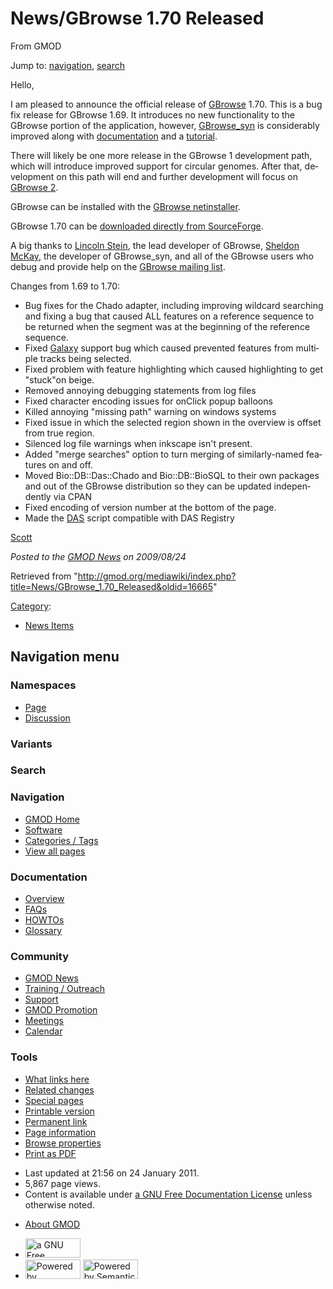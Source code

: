 <div id="mw-page-base" class="noprint">

</div>

<div id="mw-head-base" class="noprint">

</div>

<div id="content" class="mw-body" role="main">

<span id="top"></span>

<div id="mw-js-message" style="display:none;">

</div>



# <span dir="auto">News/GBrowse 1.70 Released</span>

<div id="bodyContent">

<div id="siteSub">

From GMOD

</div>

<div id="contentSub">

</div>

<div id="jump-to-nav" class="mw-jump">

Jump to: [navigation](#mw-navigation), [search](#p-search)

</div>

<div id="mw-content-text" class="mw-content-ltr" lang="en" dir="ltr">

Hello,

I am pleased to announce the official release of
[GBrowse](../GBrowse.1 "GBrowse") 1.70. This is a bug fix release for
GBrowse 1.69. It introduces no new functionality to the GBrowse portion
of the application, however,
[GBrowse_syn](../GBrowse_syn.1 "GBrowse syn") is considerably improved
along with [documentation](../GBrowse_syn.1 "GBrowse syn") and a
<a href="../GBrowse_syn_Tutorial" class="mw-redirect"
title="GBrowse syn Tutorial">tutorial</a>.

There will likely be one more release in the GBrowse 1 development path,
which will introduce improved support for circular genomes. After that,
development on this path will end and further development will focus on
[GBrowse 2](../Category:GBrowse_2 "Category:GBrowse 2").

GBrowse can be installed with the [GBrowse
netinstaller](../GBrowse_Install_HOWTO "GBrowse Install HOWTO").

GBrowse 1.70 can be <a
href="http://sourceforge.net/projects/gmod/files/Generic%20Genome%20Browser/GBrowse-1.70/Generic-Genome-Browser-1.70.tar.gz/download"
class="external text" rel="nofollow">downloaded directly from
SourceForge</a>.

A big thanks to [Lincoln Stein](../User:Lstein "User:Lstein"), the lead
developer of GBrowse, [Sheldon McKay](../User:Mckays "User:Mckays"), the
developer of GBrowse_syn, and all of the GBrowse users who debug and
provide help on the [GBrowse mailing
list](../GMOD_Mailing_Lists "GMOD Mailing Lists").

Changes from 1.69 to 1.70:

- Bug fixes for the Chado adapter, including improving wildcard
  searching and fixing a bug that caused ALL features on a reference
  sequence to be returned when the segment was at the beginning of the
  reference sequence.
- Fixed [Galaxy](../Galaxy.1 "Galaxy") support bug which caused
  prevented features from multiple tracks being selected.
- Fixed problem with feature highlighting which caused highlighting to
  get "stuck"on beige.
- Removed annoying debugging statements from log files
- Fixed character encoding issues for onClick popup balloons
- Killed annoying "missing path" warning on windows systems
- Fixed issue in which the selected region shown in the overview is
  offset from true region.
- Silenced log file warnings when inkscape isn't present.
- Added "merge searches" option to turn merging of similarly-named
  features on and off.
- Moved Bio::DB::Das::Chado and Bio::DB::BioSQL to their own packages
  and out of the GBrowse distribution so they can be updated
  independently via CPAN
- Fixed encoding of version number at the bottom of the page.
- Made the <a href="../DAS" class="mw-redirect" title="DAS">DAS</a>
  script compatible with DAS Registry

[Scott](../User:Scott "User:Scott")

  

<div class="newsfooter">

*Posted to the [GMOD News](../GMOD_News "GMOD News") on 2009/08/24*

</div>

</div>

<div class="printfooter">

Retrieved from
"<http://gmod.org/mediawiki/index.php?title=News/GBrowse_1.70_Released&oldid=16665>"

</div>

<div id="catlinks" class="catlinks">

<div id="mw-normal-catlinks" class="mw-normal-catlinks">

[Category](../Special:Categories "Special:Categories"):

- [News Items](../Category:News_Items "Category:News Items")

</div>

</div>

<div class="visualClear">

</div>

</div>

</div>

<div id="mw-navigation">

## Navigation menu

<div id="mw-head">



<div id="left-navigation">

<div id="p-namespaces" class="vectorTabs" role="navigation"
aria-labelledby="p-namespaces-label">

### Namespaces

- <span id="ca-nstab-main"><a href="GBrowse_1.70_Released" accesskey="c"
  title="View the content page [c]">Page</a></span>
- <span id="ca-talk"><a
  href="http://gmod.org/mediawiki/index.php?title=Talk:News/GBrowse_1.70_Released&amp;action=edit&amp;redlink=1"
  accesskey="t"
  title="Discussion about the content page [t]">Discussion</a></span>

</div>

<div id="p-variants" class="vectorMenu emptyPortlet" role="navigation"
aria-labelledby="p-variants-label">

### 

### Variants[](#)

<div class="menu">

</div>

</div>

</div>

<div id="right-navigation">





</div>

<div id="p-search" role="search">

### Search

<div id="simpleSearch">

</div>

</div>

</div>

</div>

<div id="mw-panel">

<div id="p-logo" role="banner">

<a href="../Main_Page"
style="background-image: url(../../images/GMOD-cogs.png);"
title="Visit the main page"></a>

</div>

<div id="p-Navigation" class="portal" role="navigation"
aria-labelledby="p-Navigation-label">

### Navigation

<div class="body">

- <span id="n-GMOD-Home">[GMOD Home](../Main_Page)</span>
- <span id="n-Software">[Software](../GMOD_Components)</span>
- <span id="n-Categories-.2F-Tags">[Categories /
  Tags](../Categories)</span>
- <span id="n-View-all-pages">[View all
  pages](../Special:AllPages)</span>

</div>

</div>

<div id="p-Documentation" class="portal" role="navigation"
aria-labelledby="p-Documentation-label">

### Documentation

<div class="body">

- <span id="n-Overview">[Overview](../Overview)</span>
- <span id="n-FAQs">[FAQs](../Category:FAQ)</span>
- <span id="n-HOWTOs">[HOWTOs](../Category:HOWTO)</span>
- <span id="n-Glossary">[Glossary](../Glossary)</span>

</div>

</div>

<div id="p-Community" class="portal" role="navigation"
aria-labelledby="p-Community-label">

### Community

<div class="body">

- <span id="n-GMOD-News">[GMOD News](../GMOD_News)</span>
- <span id="n-Training-.2F-Outreach">[Training /
  Outreach](../Training_and_Outreach)</span>
- <span id="n-Support">[Support](../Support)</span>
- <span id="n-GMOD-Promotion">[GMOD Promotion](../GMOD_Promotion)</span>
- <span id="n-Meetings">[Meetings](../Meetings)</span>
- <span id="n-Calendar">[Calendar](../Calendar)</span>

</div>

</div>

<div id="p-tb" class="portal" role="navigation"
aria-labelledby="p-tb-label">

### Tools

<div class="body">

- <span id="t-whatlinkshere"><a href="../Special:WhatLinksHere/News/GBrowse_1.70_Released"
  accesskey="j" title="A list of all wiki pages that link here [j]">What
  links here</a></span>
- <span id="t-recentchangeslinked"><a href="../Special:RecentChangesLinked/News/GBrowse_1.70_Released"
  accesskey="k"
  title="Recent changes in pages linked from this page [k]">Related
  changes</a></span>
- <span id="t-specialpages"><a href="../Special:SpecialPages" accesskey="q"
  title="A list of all special pages [q]">Special pages</a></span>
- <span id="t-print"><a
  href="http://gmod.org/mediawiki/index.php?title=News/GBrowse_1.70_Released&amp;printable=yes"
  rel="alternate" accesskey="p"
  title="Printable version of this page [p]">Printable version</a></span>
- <span id="t-permalink">[Permanent
  link](http://gmod.org/mediawiki/index.php?title=News/GBrowse_1.70_Released&oldid=16665 "Permanent link to this revision of the page")</span>
- <span id="t-info">[Page
  information](http://gmod.org/mediawiki/index.php?title=News/GBrowse_1.70_Released&action=info)</span>
- <span id="t-smwbrowselink"><a href="../Special:Browse/News-2FGBrowse_1.70_Released"
  rel="smw-browse">Browse properties</a></span>
- <span id="t-pdf">[Print as
  PDF](http://gmod.org/mediawiki/index.php?title=Special:PdfPrint&page=News/GBrowse_1.70_Released)</span>

</div>

</div>

</div>

</div>

<div id="footer" role="contentinfo">

- <span id="footer-info-lastmod">Last updated at 21:56 on 24 January
  2011.</span>
- <span id="footer-info-viewcount">5,867 page views.</span>
- <span id="footer-info-copyright">Content is available under
  <a href="http://www.gnu.org/licenses/fdl-1.3.html" class="external"
  rel="nofollow">a GNU Free Documentation License</a> unless otherwise
  noted.</span>

<!-- -->

- <span id="footer-places-about">[About
  GMOD](../GMOD:About "GMOD:About")</span>

<!-- -->

- <span id="footer-copyrightico">[<img src="http://www.gnu.org/graphics/gfdl-logo-small.png" width="88"
  height="31" alt="a GNU Free Documentation License" />](http://www.gnu.org/licenses/fdl-1.3.html)</span>
- <span id="footer-poweredbyico">[<img
  src="../../mediawiki/skins/common/images/poweredby_mediawiki_88x31.png"
  width="88" height="31" alt="Powered by MediaWiki" />](http://www.mediawiki.org/)
  [<img
  src="../../mediawiki/extensions/SemanticMediaWiki/resources/images/smw_button.png"
  width="88" height="31" alt="Powered by Semantic MediaWiki" />](https://www.semantic-mediawiki.org/wiki/Semantic_MediaWiki)</span>

<div style="clear:both">

</div>

</div>
